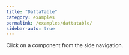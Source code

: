 ```yaml
---
title: "DattaTable"
category: examples
permalink: /examples/dattatable/
sidebar-auto: true
---
```


Click on a component from the side navigation.